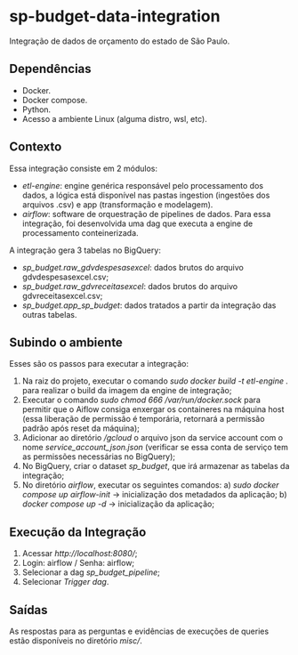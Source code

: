 # sp-budget-data-integration
Integração de dados de orçamento do estado de São Paulo.

## Dependências

- Docker.
- Docker compose.
- Python.
- Acesso a ambiente Linux (alguma distro, wsl, etc).

## Contexto

Essa integração consiste em 2 módulos:

- *etl-engine*: engine genérica responsável pelo processamento dos dados, a lógica está disponível nas pastas ingestion (ingestões dos arquivos .csv) e app (transformação e modelagem).
- *airflow*: software de orquestração de pipelines de dados. Para essa integração, foi desenvolvida uma dag que executa a engine de processamento conteinerizada.

A integração gera 3 tabelas no BigQuery:

- *sp_budget.raw_gdvdespesasexcel*: dados brutos do arquivo gdvdespesasexcel.csv;
- *sp_budget.raw_gdvreceitasexcel*: dados brutos do arquivo gdvreceitasexcel.csv;
- *sp_budget.app_sp_budget*: dados tratados a partir da integração das outras tabelas.

## Subindo o ambiente

Esses são os passos para executar a integração:

1) Na raiz do projeto, executar o comando *sudo docker build -t etl-engine .* para realizar o build da imagem da engine de integração;
2) Executar o comando *sudo chmod 666 /var/run/docker.sock* para permitir que o Aiflow consiga enxergar os containeres na máquina host (essa liberação de permissão é temporária, retornará a permissão padrão após reset da máquina);
3) Adicionar ao diretório */gcloud* o arquivo json da service account com o nome *service_account_json.json* (verificar se essa conta de serviço tem as permissões necessárias no BigQuery);
4) No BigQuery, criar o dataset *sp_budget*, que irá armazenar as tabelas da integração;
5) No diretório *airflow*, executar os seguintes comandos:
   a) *sudo docker compose up airflow-init* -> inicialização dos metadados da aplicação;
   b) *docker compose up -d* -> inicialização da aplicação;

## Execução da Integração

1) Acessar *http://localhost:8080/*;
2) Login: airflow / Senha: airflow;
3) Selecionar a dag *sp_budget_pipeline*;
4) Selecionar *Trigger dag*.

## Saídas

As respostas para as perguntas e evidências de execuções de queries estão disponíveis no diretório *misc/*.